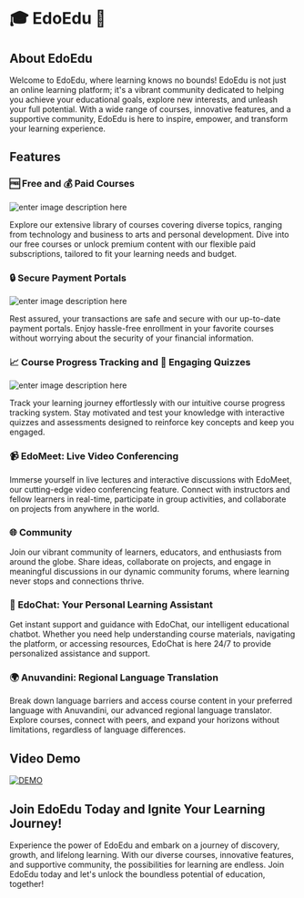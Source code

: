 
# 🎓 EdoEdu 🌟

## About EdoEdu

Welcome to EdoEdu, where learning knows no bounds! EdoEdu is not just an online learning platform; it's a vibrant community dedicated to helping you achieve your educational goals, explore new interests, and unleash your full potential. With a wide range of courses, innovative features, and a supportive community, EdoEdu is here to inspire, empower, and transform your learning experience.

## Features

### 🆓 Free and 💰 Paid Courses
![enter image description here](https://i.ibb.co/6Y7H3J3/1.png)

Explore our extensive library of courses covering diverse topics, ranging from technology and business to arts and personal development. Dive into our free courses or unlock premium content with our flexible paid subscriptions, tailored to fit your learning needs and budget.

### 🔒 Secure Payment Portals
![enter image description here](https://i.ibb.co/9hjjxWR/2.png)

Rest assured, your transactions are safe and secure with our up-to-date payment portals. Enjoy hassle-free enrollment in your favorite courses without worrying about the security of your financial information.

### 📈 Course Progress Tracking and 🎉 Engaging Quizzes
![enter image description here](https://i.ibb.co/f2VFC7B/3.png)

Track your learning journey effortlessly with our intuitive course progress tracking system. Stay motivated and test your knowledge with interactive quizzes and assessments designed to reinforce key concepts and keep you engaged.

### 📹 EdoMeet: Live Video Conferencing

Immerse yourself in live lectures and interactive discussions with EdoMeet, our cutting-edge video conferencing feature. Connect with instructors and fellow learners in real-time, participate in group activities, and collaborate on projects from anywhere in the world.

### 🌐 Community

Join our vibrant community of learners, educators, and enthusiasts from around the globe. Share ideas, collaborate on projects, and engage in meaningful discussions in our dynamic community forums, where learning never stops and connections thrive.

### 🤖 EdoChat: Your Personal Learning Assistant

Get instant support and guidance with EdoChat, our intelligent educational chatbot. Whether you need help understanding course materials, navigating the platform, or accessing resources, EdoChat is here 24/7 to provide personalized assistance and support.

### 🌍 Anuvandini: Regional Language Translation

Break down language barriers and access course content in your preferred language with Anuvandini, our advanced regional language translator. Explore courses, connect with peers, and expand your horizons without limitations, regardless of language differences.

## Video Demo
[![DEMO](https://img.youtube.com/vi/xBO9_OQ_z1c/0.jpg)](https://www.youtube.com/watch?v=xBO9_OQ_z1c)

## Join EdoEdu Today and Ignite Your Learning Journey!

Experience the power of EdoEdu and embark on a journey of discovery, growth, and lifelong learning. With our diverse courses, innovative features, and supportive community, the possibilities for learning are endless. Join EdoEdu today and let's unlock the boundless potential of education, together!
